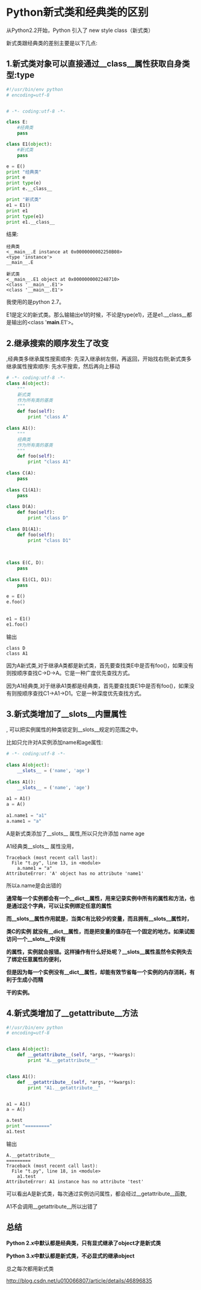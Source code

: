 # Python新式类和经典类的区别



从Python2.2开始，Python 引入了 new style class（新式类）

新式类跟经典类的差别主要是以下几点:

## 1.新式类对象可以直接通过\_\_class\_\_属性获取自身类型:type

```python
#!/usr/bin/env python
# encoding=utf-8


# -*- coding:utf-8 -*-

class E:
    #经典类
    pass

class E1(object):
    #新式类
    pass

e = E()
print "经典类"
print e
print type(e)
print e.__class__

print "新式类"
e1 = E1()
print e1
print type(e1)
print e1.__class__

```

结果:

```
经典类  
<__main__.E instance at 0x0000000002250B08>  
<type 'instance'>  
__main__.E  
  
新式类  
<__main__.E1 object at 0x0000000002248710>  
<class '__main__.E1'>  
<class '__main__.E1'>  
```

我使用的是python 2.7。

E1是定义的新式类。那么输输出e1的时候，不论是type(e1)，还是e1.__class__都是输出的<class '__main__.E1'>。

## 2.继承搜索的顺序发生了改变

,经典类多继承属性搜索顺序: 先深入继承树左侧，再返回，开始找右侧;新式类多继承属性搜索顺序: 先水平搜索，然后再向上移动

```python
# -*- coding:utf-8 -*-    
class A(object):    
    """ 
    新式类 
    作为所有类的基类 
    """  
    def foo(self):    
        print "class A"   
          
class A1():    
    """ 
    经典类 
    作为所有类的基类 
    """  
    def foo(self):    
        print "class A1"    
          
class C(A):    
    pass  
      
class C1(A1):    
    pass  
      
class D(A):    
    def foo(self):    
        print "class D"    
      
class D1(A1):    
    def foo(self):    
        print "class D1"    
          
    
    
class E(C, D):    
    pass  
      
class E1(C1, D1):    
    pass  
  
e = E()  
e.foo()  
    
  
e1 = E1()  
e1.foo()  
```

输出

```
class D  
class A1  
```

因为A新式类,对于继承A类都是新式类，首先要查找类E中是否有foo()，如果没有则按顺序查找C->D->A。它是一种广度优先查找方式。

因为A1经典类,对于继承A1类都是经典类，首先要查找类E1中是否有foo()，如果没有则按顺序查找C1->A1->D1。它是一种深度优先查找方式。

## 3.新式类增加了__slots__内置属性

, 可以把实例属性的种类锁定到__slots__规定的范围之中。

比如只允许对A实例添加name和age属性:

```python
# -*- coding:utf-8 -*-    
  
class A(object):    
    __slots__ = ('name', 'age')   
  
class A1():    
    __slots__ = ('name', 'age')   
      
a1 = A1()  
a = A()  
  
a1.name1 = "a1"  
a.name1 = "a"  
```

A是新式类添加了__slots__ 属性,所以只允许添加 name age

A1经典类__slots__ 属性没用，

```
Traceback (most recent call last):  
  File "t.py", line 13, in <module>  
    a.name1 = "a"  
AttributeError: 'A' object has no attribute 'name1'  
```

所以a.name是会出错的

**通常每一个实例都会有一个__dict__属性，用来记录实例中所有的属性和方法，也是通过这个字典，可以让实例绑定任意的属性**

**而__slots__属性作用就是，当类C有比较少的变量，而且拥有__slots__属性时，**

**类C的实例 就没有__dict__属性，而是把变量的值存在一个固定的地方。如果试图访问一个__slots__中没有**

**的属性，实例就会报错。这样操作有什么好处呢？__slots__属性虽然令实例失去了绑定任意属性的便利，**

**但是因为每一个实例没有__dict__属性，却能有效节省每一个实例的内存消耗，有利于生成小而精**

**干的实例。**

## 4.新式类增加了__getattribute__方法

```python
#!/usr/bin/env python
# encoding=utf-8


class A(object):
    def __getattribute__(self, *args, **kwargs):
        print "A.__getattribute__"


class A1():
    def __getattribute__(self, *args, **kwargs):
        print "A1.__getattribute__"


a1 = A1()
a = A()

a.test
print "========="
a1.test

```

输出

```
A.__getattribute__  
=========  
Traceback (most recent call last):  
  File "t.py", line 18, in <module>  
    a1.test  
AttributeError: A1 instance has no attribute 'test'  
```

可以看出A是新式类，每次通过实例访问属性，都会经过__getattribute__函数,

A1不会调用__getattribute__所以出错了





## 总结

**Python 2.x中默认都是经典类，只有显式继承了object才是新式类**

**Python 3.x中默认都是新式类，不必显式的继承object**

总之每次都用新式类



http://blog.csdn.net/u010066807/article/details/46896835